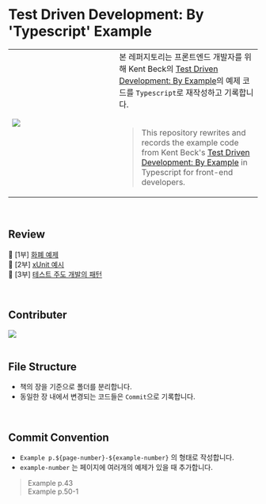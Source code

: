 # Test Driven Development: By 'Typescript' Example

<table>
  <td width="200px">
    <img src="https://github.com/da-in/tdd-by-example-ts/assets/66757141/316fd513-8edf-4bd9-9f3b-27324ffd8986"/>
  </td>
  <td>
    본 레퍼지토리는 프론트엔드 개발자를 위해 Kent Beck의 <a href="https://search.shopping.naver.com/book/catalog/32455539962">Test Driven Development: By Example</a>의 예제 코드를 <code>Typescript</code>로 재작성하고 기록합니다.
    <br/>
    <br/>
    <blockquote>This repository rewrites and records the example code from Kent Beck's <a href="https://search.shopping.naver.com/book/catalog/32455539962">Test Driven Development: By Example</a> in Typescript for front-end developers.</blockquote>
  </td>
</table>
      
<br/>

## Review

📕 [1부] [화폐 예제
](https://github.com/da-in/tdd-by-example-ts/wiki/%F0%9F%93%95-%5B1%EB%B6%80-%EB%A6%AC%EB%B7%B0%5D-Test%E2%80%90Driven-Development-:-By-Example)  
📕 [2부] [xUnit 예시
](https://github.com/da-in/tdd-by-example-ts/wiki/%F0%9F%93%95-%5B2%EB%B6%80-%EB%A6%AC%EB%B7%B0%5D-Test%E2%80%90Driven-Development-:-By-Example)  
📕 [3부] [테스트 주도 개발의 패턴
](https://github.com/da-in/tdd-by-example-ts/wiki/%F0%9F%93%95-%5B3%EB%B6%80-%EB%A6%AC%EB%B7%B0%5D-Test%E2%80%90Driven-Development-:-By-Example)

<br/>

## Contributer

<a href="https://github.com/da-in/tdd-by-example-ts/graphs/contributors">
  <img src="https://contrib.rocks/image?repo=da-in/tdd-by-example-ts" />
</a>

<br/>
<br/>

## File Structure
- 책의 장을 기준으로 폴더를 분리합니다.
- 동일한 장 내에서 변경되는 코드들은 `Commit`으로 기록합니다.

<br/>

## Commit Convention
- `Example p.${page-number}-${example-number}` 의 형태로 작성합니다.  
- `example-number` 는 페이지에 여러개의 예제가 있을 때 추가합니다.
> Example p.43  
> Example p.50-1
